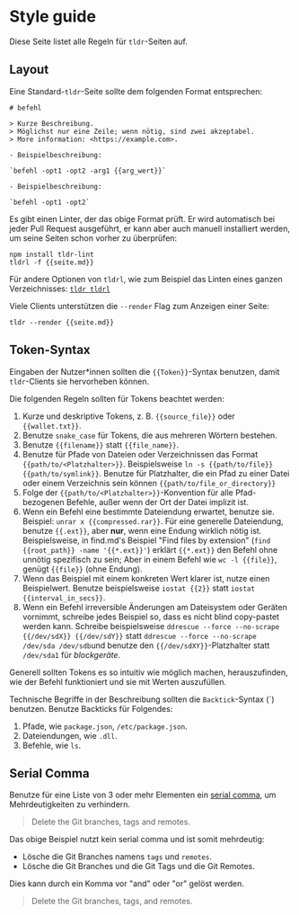 # Style guide

 Diese Seite listet alle Regeln für `tldr`-Seiten auf.

 ## Layout

 Eine Standard-`tldr`-Seite sollte dem folgenden Format entsprechen:

 ```
 # befehl

 > Kurze Beschreibung.
 > Möglichst nur eine Zeile; wenn nötig, sind zwei akzeptabel.
 > More information: <https://example.com>.

 - Beispielbeschreibung:

 `befehl -opt1 -opt2 -arg1 {{arg_wert}}`

 - Beispielbeschreibung:

 `befehl -opt1 -opt2`
 ```

 Es gibt einen Linter, der das obige Format prüft.
 Er wird automatisch bei jeder Pull Request ausgeführt,
 er kann aber auch manuell installiert werden, um seine Seiten schon vorher zu überprüfen:

 ```
 npm install tldr-lint
 tldrl -f {{seite.md}}
 ```

 Für andere Optionen von `tldrl`, wie zum Beispiel das Linten eines ganzen Verzeichnisses:
 [`tldr tldrl`](https://github.com/tldr-pages/tldr/blob/main/pages/common/tldrl.md)

 Viele Clients unterstützen die `--render` Flag zum Anzeigen einer Seite:

 ```
 tldr --render {{seite.md}}
 ```

 ## Token-Syntax

 Eingaben der Nutzer\*innen sollten die `{{Token}}`-Syntax benutzen,
 damit `tldr`-Clients sie hervorheben können.

 Die folgenden Regeln sollten für Tokens beachtet werden:

 1. Kurze und deskriptive Tokens,
    z. B. `{{source_file}}` oder `{{wallet.txt}}`.
 2. Benutze `snake_case` <!--TODO: german wikipedia article for snake_case--> für Tokens, die aus mehreren Wörtern bestehen.
 3. Benutze `{{filename}}` statt `{{file_name}}`.
 4. Benutze für Pfade von Dateien oder Verzeichnissen das Format `{{path/to/<Platzhalter>}}`.
    Beispielsweise `ln -s {{path/to/file}} {{path/to/symlink}}`.
    Benutze für Platzhalter, die ein Pfad zu einer Datei oder einem Verzeichnis sein können `{{path/to/file_or_directory}}`
 5. Folge der `{{path/to/<Platzhalter>}}`-Konvention für alle Pfad-bezogenen Befehle, außer wenn der
    Ort der Datei implizit ist.
 6. Wenn ein Befehl eine bestimmte Dateiendung erwartet, benutze sie.
    Beispiel: `unrar x {{compressed.rar}}`.
    Für eine generelle Dateiendung, benutze `{{.ext}}`, aber **nur**, wenn eine Endung wirklich nötig ist.
    Beispielsweise, in find.md's Beispiel "Find files by extension" (`find {{root_path}} -name '{{*.ext}}'`)
    erklärt `{{*.ext}}` den Befehl ohne unnötig spezifisch zu sein;
    Aber in einem Befehl wie `wc -l {{file}}`, genügt `{{file}}` (ohne Endung).
 7. Wenn das Beispiel mit einem konkreten Wert klarer ist, nutze einen Beispielwert.
    Benutze beispielsweise `iostat {{2}}` statt `iostat {{interval_in_secs}}`.
 8. Wenn ein Befehl irreversible Änderungen am Dateisystem oder Geräten vornimmt, schreibe jedes Beispiel so, dass es nicht blind copy-pastet werden kann.
    Schreibe beispielsweise `ddrescue --force --no-scrape {{/dev/sdX}} {{/dev/sdY}}` statt  `ddrescue --force --no-scrape /dev/sda /dev/sdb`und benutze den `{{/dev/sdXY}}`-Platzhalter statt `/dev/sda1` für *blockgeräte*.

 Generell sollten Tokens es so intuitiv wie möglich machen,
 herauszufinden, wie der Befehl funktioniert und sie mit Werten auszufüllen.

 Technische Begriffe in der Beschreibung sollten die `Backtick`-Syntax (\`) benutzen.
 Benutze Backticks für Folgendes:

 1. Pfade, wie `package.json`, `/etc/package.json`.
 2. Dateiendungen, wie `.dll`.
 3. Befehle, wie `ls`.

 ## Serial Comma

 Benutze für eine Liste von 3 oder mehr Elementen ein [serial comma](https://en.wikipedia.org/wiki/Serial_comma), um Mehrdeutigkeiten zu verhindern.

 > Delete the Git branches, tags and remotes.

 Das obige Beispiel nutzt kein serial comma und ist somit mehrdeutig:
 * Lösche die Git Branches namens `tags` und `remotes`.
 * Lösche die Git Branches und die Git Tags und die Git Remotes.

 Dies kann durch ein Komma vor "and" oder "or" gelöst werden.

 > Delete the Git branches, tags, and remotes.
